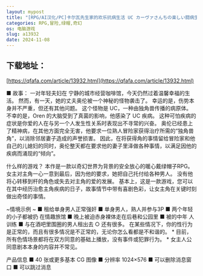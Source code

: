 ```yaml
---
layout: mypost
title: "[RPG/AI汉化/PC]卡尔瓦先生家的欢乐抗病生活 UC カーヴァさんちの楽しい闘病生活UC+全CG存档[1.5G][移动/百度]"
categories: RPG,冒险,绿帽,奇幻
os: 电脑游戏
slug: a13932
date: 2024-11-08
---
```


## 下载地址：

[https://qfafa.com/article/13932.html](https://qfafa.com/article/13932.html)

■ 故事：
一对年轻夫妇在
宁静的城市经营咖啡馆，今天仍然过着温馨幸福的生活。
然而，有一天，她的丈夫奥伦被一个神秘的怪物袭击了。
幸运的是，伤势本身并不严重，但还有其他问题。
这个怪物是 UC，一种由独角兽传播的病原体。
不幸的是，Oren 的大脑受到了真菌的影响，他感染了 UC 疾病。
这种可怕疾病的症状是你爱的人在与另一个人发生性关系时表现出不寻常的兴奋。
奥伦已经患上了精神病，在其他方面完全无害，他要求一位熟人冒险家获得治疗所需的“独角兽角”，以消除邻居妻子造成的声誉损害。
因此，在将获得角的事情留给冒险家和他自己的儿媳妇的同时，奥伦整天都在要求他的妻子里泽做各种事情，以满足因他的疾病而涌现的“倾向”。

什么样的游戏？
本作是一款以奇幻世界为背景的安全放心的暖心戴绿帽子RPG。
女主对主角一心一意到最后，因为他的要求，她把自己托付给各种男人。
没有他将心转移到杆的角色或失去对主角的爱的发展。
基本上，这是一款游戏，您可以在其中经历治愈主角疾病的日子，故事情节中带有喜剧色彩，让女主角在关键时刻做出奇怪的事情。

~情境示例 ~
■ 租给单身男人正常强奸
■ 单身男人，熟人并参与3P
■ 两个年轻的小子都被扔
在情趣旅馆 ■ 晚上被迫赤身裸体走在后巷和公园里
■ 被的中年
人训练 ■ 与在酒吧里围圈的男人租出去 ○
还有很多。
在某些情况下，你的性行为是正常的，而且有很多情况是不正常的，无论你怎么看都是不和谐的。
\* 目前，所有色情场景都将在双方同意的基础上播放，没有事件或犯罪行为。
\* 女主人公同意剧本本身的内容并不常见。

产品信息
■ 40 张或更多基本 CG 图像
■ 分辨率 1024×576
■ 可以删除消息窗口
■ 可以跳过消息